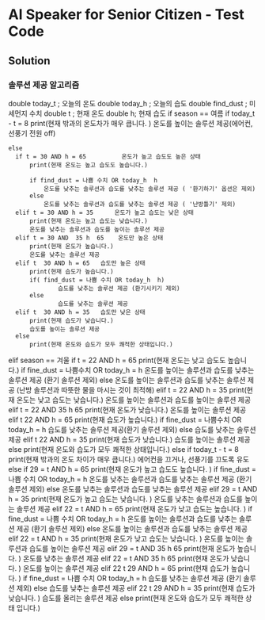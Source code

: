 # AI Speaker for Senior Citizen - Test Code

## Solution
### 솔루션 제공 알고리즘
double today_t ;         오늘의 온도
double today_h ;        오늘의 습도
double find_dust ;      미세먼지 수치
double t ;                 현재 온도
double h;                 현재 습도
if season == 여름 
    if today_t - t = 8 
        print(현재 밖과의 온도차가 매우 큽니다. )
        온도를 높이는 솔루션 제공(에어컨, 선풍기 전원 off)
    
    else
      if t = 30 AND h = 65          온도가 높고 습도도 높은 상태
          print(현재 온도는 높고 습도도 높습니다.)
          
          if find_dust = 나쁨 수치 OR today_h  h  
              온도를 낮추는 솔루션과 습도를 낮추는 솔루션 제공 ( '환기하기' 옵션은 제외)
          else
              온도를 낮추는 솔루션과 습도를 낮추는 솔루션 제공 ( '난방틀기' 제외)
      elif t = 30 AND h = 35      온도가 높고 습도는 낮은 상태
          print(현재 온도는 높고 습도는 낮습니다.)    
          온도를 낮추는 솔루션과 습도를 높이는 솔루션 제공
      elif t = 30 AND  35 h  65    온도만 높은 상태
          print(현재 온도가 높습니다.)
          온도를 낮추는 솔루션 제공
      elif t  30 AND h = 65   습도만 높은 상태
          print(현재 습도가 높습니다.)
          if( find_dust = 나쁨 수치 OR today_h  h)
                  습도를 낮추는 솔루션 제공 (환기시키기 제외)
          else
                  습도를 낮추는 솔루션 제공
      elif t  30 AND h = 35   습도만 낮은 상태
          print(현재 습도가 낮습니다.)
          습도를 높이는 솔루션 제공
      else
          print(현재 온도와 습도가 모두 쾌적한 상태입니다.)
elif season == 겨울 
    if t = 22 AND h = 65 
        print(현재 온도는 낮고 습도도 높습니다.)
        if fine_dust = 나쁨수치 OR today_h = h 
            온도를 높이는 솔루션과 습도를 낮추는 솔루션 제공 (환기 솔루션 제외)
        else
            온도를 높이는 솔루션과 습도를 낮추는 솔루션 제공 (난방 솔루션과 따뜻한 물을 마시는 것이 최적해)
    elif t = 22 AND h = 35 
        print(현재 온도는 낮고 습도는 낮습니다.)
        온도를 높이는 솔루션과 습도를 높이는 솔루션 제공
    elif t = 22 AND 35 h 65 
        print(현재 온도가 낮습니다.)
        온도를 높이는 솔루션 제공
    elif t  22 AND h = 65 
        print(현재 습도가 높습니다.)
        if fine_dust = 나쁨수치 OR today_h = h
            습도를 낮추는 솔루션 제공(환기 솔루션 제외)
        else
            습도를 낮추는 솔루션 제공
    elif t  22 AND h = 35 
        print(현재 습도가 낮습니다.)
        습도를 높이는 솔루션 제공
    else
        print(현재 온도와 습도가 모두 쾌적한 상태입니다.)
else
    if today_t - t = 8 
        print(현재 밖과의 온도 차이가 매우 큽니다.)
        에어컨을 끄거나, 선풍기를 끄도록 유도
    else 
      if 29 = t AND h = 65 
          print(현재 온도가 높고 습도도 높습니다. )
        if fine_dust = 나쁨 수치 OR today_h = h 
              온도를 낮추는 솔루션과  습도를 낮추는 솔루션 제공 (환기 솔루션 제외)
        else
            온도를 낮추는 솔루션과 습도를 낮추는 솔루션 제공
      elif 29 = t AND h = 35 
        print(현재 온도가 높고 습도는 낮습니다. )
        온도를 낮추는 솔루션과 습도를 높이는 솔루션 제공
      elif 22 = t AND h = 65 
          print(현재 온도가 낮고 습도는 높습니다. )
        if fine_dust = 나쁨 수치 OR today_h = h 
            온도를 높이는 솔루션과 습도를 낮추는 솔루션 제공 (환기 솔루션 제외)
        else
            온도를 높이는 솔루션과 습도를 낮추는 솔루션 제공
      elif 22 = t AND h = 35 
        print(현재 온도가 낮고 습도는 낮습니다. )
        온도를 높이는 솔루션과 습도를 높이는 솔루션 제공
      elif 29 = t AND 35  h  65 
        print(현재 온도가 높습니다. )
        온도를 낮추는 솔루션 제공
      elif 22 = t AND 35  h  65
        print(현재 온도가 낮습니다. )
        온도를 높이는 솔루션 제공
      elif 22  t  29 AND h = 65 
        print(현재 습도가 높습니다. )
        if fine_dust = 나쁨 수치 OR today_h = h 
            습도를 낮추는 솔루션 제공 (환기 솔루션 제외)
        else
            습도를 낮추는 솔루션 제공
      elif 22  t  29 AND h = 35 
        print(현재 습도가 낮습니다. )
        습도를 올리는 솔루션 제공
      else
        print(현재 온도와 습도가 모두 쾌적한 상태 입니다.)
